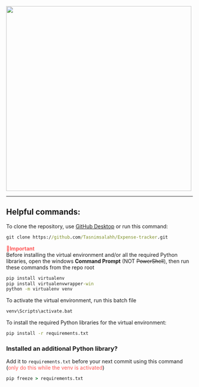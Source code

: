 <img src="https://omaremadd.github.io/static/spendee/SPENDEE_dark.png" width=500>

---

## Helpful commands:
To clone the repository, use [GitHub Desktop](https://desktop.github.com/) or run this command:
```cmd
git clone https://github.com/Tasnimsalahh/Expense-tracker.git
```
<strong style="color : #ff5555">📌Important</strong>  
Before installing the virtual environment and/or all the required Python libraries, open the windows **Command Prompt** (NOT ~~PowerShell~~), then run these commands from the repo root
```cmd
pip install virtualenv
pip install virtualenvwrapper-win
python -m virtualenv venv
```
To activate the virtual environment, run this batch file
```cmd
venv\Scripts\activate.bat
```
To install the required Python libraries for the virtual environment:
```cmd
pip install -r requirements.txt
```

### Installed an additional Python library?
Add it to `requirements.txt` before your next commit using this command (<span style="color:#ff5555;">only do this while the venv is activated</span>)
```cmd
pip freeze > requirements.txt
```
